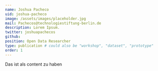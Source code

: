```yaml
---
name: Joshua Pacheco
uid: joshua-pacheco
image: /assets/images/placeholder.jpg
mail: Pachecos@technologiestiftung-berlin.de
description: Lorem Ipsum.
twitter: joshuapachecos
github:
position: Open Data Researcher
type: publication # could also be "workshop", "dataset", "prototype"
order: 1
---
```



Das ist als content zu haben
